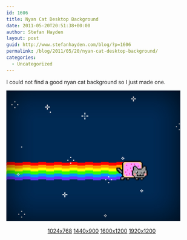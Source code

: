 ```yaml
---
id: 1606
title: Nyan Cat Desktop Background
date: 2011-05-20T20:51:38+00:00
author: Stefan Hayden
layout: post
guid: http://www.stefanhayden.com/blog/?p=1606
permalink: /blog/2011/05/20/nyan-cat-desktop-background/
categories:
  - Uncategorized
---
```

I could not find a good nyan cat background so I just made one.
<div><img src="/img/nyan_cat/nyancat_1024x768.jpg" alt="" width="460" /></div>
<p style="text-align: center;"><a href="/img/nyan_cat/nyancat_1024x768.jpg">1024x768</a>
<a href="/img/nyan_cat/nyancat_1440x900.jpg">1440x900</a>
<a href="/img/nyan_cat/nyancat_1600x1200.jpg">1600x1200</a>
<a href="/img/nyan_cat/nyancat_1920x1200.jpg">1920x1200</a></p>
